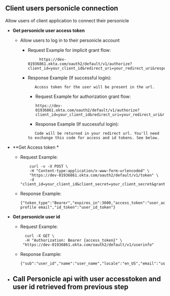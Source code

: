 
## Client users personicle connection

Allow users of client application to connect their personicle

- **Get personicle user access token**
    - Allow users to log in to their personicle account
      - Request Example for implicit grant flow: 
          ```
               https://dev-01936861.okta.com/oauth2/default/v1/authorize?client_id=your_client_id&redirect_uri=your_redirect_uri&response_type=token&scope=openid+profile+email&state=anyRandomString&nonce=anyRandomString
          ```

      - Response Example (If successful login): 
   
        ```
           Access token for the user will be present in the url. 
        ```
        
        - Request Example for authorization grant flow:
            ```
            https://dev-01936861.okta.com/oauth2/default/v1/authorize?client_id=your_client_id&redirect_uri=your_redirect_uri&response_type=code&scope=openid+profile+email&state=anyRandomString&nonce=anyRandomString
            ```
         - Response Example (If successful login): 
   
        ```
           Code will be returned in your redirect url. You'll need to exchange this code for access and id tokens. See below.
        ```
        
- **Get Access token *
    
    - Request Example:
        ```
            curl -v -X POST \
            -H "Content-type:application/x-www-form-urlencoded" \
            "https://dev-01936861.okta.com/oauth2/default/v1/token" \
            -d "client_id=your_client_id&client_secret=your_client_secret&grant_type=authorization_code&redirect_uri=your_redirect_uri&code=code_returned_from_previous_step"
        ```
        
     - Response Example:
        ```
        {"token_type":"Bearer","expires_in":3600,"access_token":"user_access_token","scope":"openid profile email","id_token":"user_id_token"}
        
        ```
            
- **Get personicle user id**
    - Request Example:
      ```
        curl -X GET \
        -H "Authorization: Bearer {access_token}" \
       "https://dev-01936861.okta.com/oauth2/default/v1/userinfo"
      ```
      
    - Response Example:
       ```
       {"sub":"user_id","name":"user_name","locale":"en_US","email":"user_email","preferred_username":"","given_name":"","family_name":"","zoneinfo":"America/Los_Angeles","updated_at":1648137830,"email_verified":true}
       ```
- **Call Personicle api with user accesstoken and user id retrieved from previous step**
   - 

